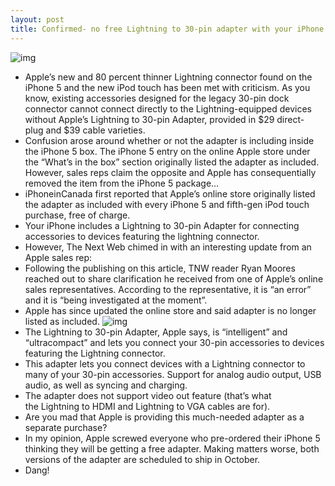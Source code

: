```yaml
---
layout: post
title: Confirmed- no free Lightning to 30-pin adapter with your iPhone 5 purchase
---
```

![img](http://media.idownloadblog.com/wp-content/uploads/2012/09/Lightning-adapter.jpg)
* Apple’s new and 80 percent thinner Lightning connector found on the iPhone 5 and the new iPod touch has been met with criticism. As you know, existing accessories designed for the legacy 30-pin dock connector cannot connect directly to the Lightning-equipped devices without Apple’s Lightning to 30-pin Adapter, provided in $29 direct-plug and $39 cable varieties.
* Confusion arose around whether or not the adapter is including inside the iPhone 5 box. The iPhone 5 entry on the online Apple store under the “What’s in the box” section originally listed the adapter as included. However, sales reps claim the opposite and Apple has consequentially removed the item from the iPhone 5 package…
* iPhoneinCanada first reported that Apple’s online store originally listed the adapter as included with every iPhone 5 and fifth-gen iPod touch purchase, free of charge.
* Your iPhone includes a Lightning to 30-pin Adapter for connecting accessories to devices featuring the lightning connector.
* However, The Next Web chimed in with an interesting update from an Apple sales rep:
* Following the publishing on this article, TNW reader Ryan Moores reached out to share clarification he received from one of Apple’s online sales representatives. According to the representative, it is “an error” and it is “being investigated at the moment”.
* Apple has since updated the online store and said adapter is no longer listed as included.
![img](http://media.idownloadblog.com/wp-content/uploads/2012/09/iPhone-5-Apple-STore-whats-in-the-box.png)
* The Lightning to 30-pin Adapter, Apple says, is “intelligent” and “ultracompact” and lets you connect your 30-pin accessories to devices featuring the Lightning connector.
* This adapter lets you connect devices with a Lightning connector to many of your 30-pin accessories. Support for analog audio output, USB audio, as well as syncing and charging.
* The adapter does not support video out feature (that’s what the Lightning to HDMI and Lightning to VGA cables are for).
* Are you mad that Apple is providing this much-needed adapter as a separate purchase?
* In my opinion, Apple screwed everyone who pre-ordered their iPhone 5 thinking they will be getting a free adapter. Making matters worse, both versions of the adapter are scheduled to ship in October.
* Dang!

